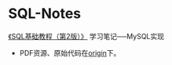 # SQL-Notes

[《SQL基础教程（第2版）》](https://www.ituring.com.cn/book/1880)    学习笔记──MySQL实现

- PDF资源、原始代码在[origin]()下。

